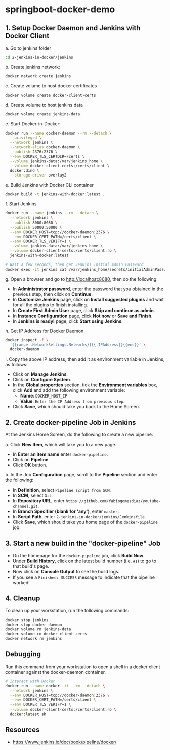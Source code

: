 # springboot-docker-demo

## 1. Setup Docker Daemon and Jenkins with Docker Client

a. Go to jenkins folder

```bash
cd 2-jenkins-in-docker/jenkins
```

b. Create jenkins network:

```bash
docker network create jenkins
```

c. Create volume to host docker certificates

```bash
docker volume create docker-client-certs
```

d. Create volume to host jenkins data

```bash
docker volume create jenkins-data
```

e. Start Docker-in-Docker:

```bash
docker run --name docker-daemon --rm --detach \
  --privileged \
  --network jenkins \
  --network-alias docker-daemon \
  --publish 2376:2376 \
  --env DOCKER_TLS_CERTDIR=/certs \
  --volume jenkins-data:/var/jenkins_home \
  --volume docker-client-certs:/certs/client \
  docker:dind \
  --storage-driver overlay2
```

e. Build Jenkins with Docker CLI container

```bash
docker build -t jenkins-with-docker:latest .
```

f. Start Jenkins

```bash
docker run --name jenkins --rm --detach \
  --network jenkins \
  --publish 8080:8080 \
  --publish 50000:50000 \
  --env DOCKER_HOST=tcp://docker-daemon:2376 \
  --env DOCKER_CERT_PATH=/certs/client \
  --env DOCKER_TLS_VERIFY=1 \
  --volume jenkins-data:/var/jenkins_home \
  --volume docker-client-certs:/certs/client:ro \
  jenkins-with-docker:latest

# Wait a few seconds, then get Jenkins Initial Admin Password
docker exec -it jenkins cat /var/jenkins_home/secrets/initialAdminPassword
```

g. Open a browser and go to [http://localhost:8080](http://localhost:8080), then do the following:

* In **Administrator password**, enter the password that you obtained in the previous step, then click on **Continue**.
* In **Customize Jenkins** page, click on **Install suggested plugins** and wait for all the plugins to finish installing.
* In **Create First Admin User** page, click **Skip and continue as admin**.
* In **Instance Configuration** page, click **Not now** or **Save and Finish**.
* In **Jenkins is ready!** page, click **Start using Jenkins**.

h. Get IP Address for Docker Daemon.

```bash
docker inspect -f \
  '{{range .NetworkSettings.Networks}}{{.IPAddress}}{{end}}' \
  docker-daemon
```

i. Copy the above IP address, then add it as environment variable in Jenkins, as follows:

* Click on **Manage Jenkins**.
* Click on **Configure System**.
* In the **Global properties** section, tick the **Environment variables** box, click **Add** and add the following environment variable:
  * **Name**: `DOCKER_HOST_IP`
  * **Value**: `Enter the IP Address from previous step`.
* Click **Save**, which should take you back to the Home Screen.

## 2. Create docker-pipeline Job in Jenkins

At the Jenkins Home Screen, do the following to create a new pipeline:

a. Click **New Item**, which will take you to a new page.

* In **Enter an item name** enter `docker-pipeline`.
* Click on **Pipeline**.
* Click **OK** button.

b. In the Job **Configuration** page, scroll to the **Pipeline** section and enter the following:

* In **Definition**, select `Pipeline script from SCM`.
* In **SCM**, select `Git`.
* In **Repository URL**, enter `https://github.com/fabiogomezdiaz/youtube-channel.git`.
* In **Branch Specifier (blank for 'any')**, enter `master`.
* In **Script Path**, enter `2-jenkins-in-docker/jenkins/Jenkinsfile`.
* Click **Save**, which should take you home page of the `docker-pipeline` job.

## 3. Start a new build in the "docker-pipeline" Job

* On the homepage for the `docker-pipeline` job, click **Build Now**.
* Under **Build History**, click on the latest build number (i.e. `#1`) to go to that build's page.
* Now click on **Console Output** to see the build logs.
* If you see a `Finished: SUCCESS` message to indicate that the pipeline worked!

## 4. Cleanup

To clean up your workstation, run the following commands:

```bash
docker stop jenkins
docker stop docker-daemon
docker volume rm jenkins-data
docker volume rm docker-client-certs
docker network rm jenkins
```

## Debugging

Run this command from your workstation to open a shell in a docker client container against the docker-daemon container.

```bash
# Interact with Docker
docker run --name docker -it --rm --detach \
  --network jenkins \
  --env DOCKER_HOST=tcp://docker-daemon:2376 \
  --env DOCKER_CERT_PATH=/certs/client \
  --env DOCKER_TLS_VERIFY=1 \
  --volume docker-client-certs:/certs/client:ro \
  docker:latest sh
```

## Resources

* <https://www.jenkins.io/doc/book/pipeline/docker/>
